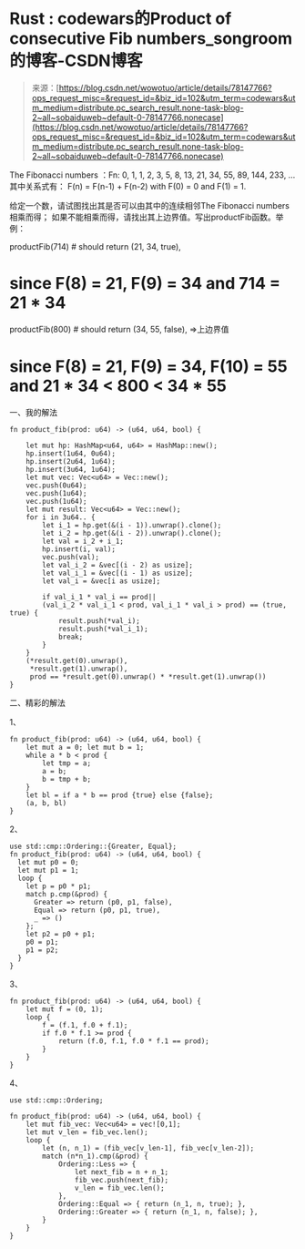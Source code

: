 <!--yml
category: codewars
date: 2022-08-13 11:48:03
-->

# Rust : codewars的Product of consecutive Fib numbers_songroom的博客-CSDN博客

> 来源：[https://blog.csdn.net/wowotuo/article/details/78147766?ops_request_misc=&request_id=&biz_id=102&utm_term=codewars&utm_medium=distribute.pc_search_result.none-task-blog-2~all~sobaiduweb~default-0-78147766.nonecase](https://blog.csdn.net/wowotuo/article/details/78147766?ops_request_misc=&request_id=&biz_id=102&utm_term=codewars&utm_medium=distribute.pc_search_result.none-task-blog-2~all~sobaiduweb~default-0-78147766.nonecase)

The Fibonacci numbers ：Fn:
0, 1, 1, 2, 3, 5, 8, 13, 21, 34, 55, 89, 144, 233, …
其中关系式有：
F(n) = F(n-1) + F(n-2) with F(0) = 0 and F(1) = 1.

给定一个数，请试图找出其是否可以由其中的连续相邻The Fibonacci numbers相乘而得；
如果不能相乘而得，请找出其上边界值。写出productFib函数。举例：

productFib(714) # should return (21, 34, true),
# since F(8) = 21, F(9) = 34 and 714 = 21 * 34

productFib(800) # should return (34, 55, false), =>上边界值
# since F(8) = 21, F(9) = 34, F(10) = 55 and 21 * 34 < 800 < 34 * 55

一、我的解法

```
fn product_fib(prod: u64) -> (u64, u64, bool) {

    let mut hp: HashMap<u64, u64> = HashMap::new();
    hp.insert(1u64, 0u64);
    hp.insert(2u64, 1u64);
    hp.insert(3u64, 1u64);
    let mut vec: Vec<u64> = Vec::new();
    vec.push(0u64);
    vec.push(1u64);
    vec.push(1u64);
    let mut result: Vec<u64> = Vec::new();
    for i in 3u64.. {
        let i_1 = hp.get(&(i - 1)).unwrap().clone();
        let i_2 = hp.get(&(i - 2)).unwrap().clone();
        let val = i_2 + i_1;
        hp.insert(i, val);
        vec.push(val);
        let val_i_2 = &vec[(i - 2) as usize];
        let val_i_1 = &vec[(i - 1) as usize];
        let val_i = &vec[i as usize];

        if val_i_1 * val_i == prod||
        (val_i_2 * val_i_1 < prod, val_i_1 * val_i > prod) == (true, true) {
            result.push(*val_i);
            result.push(*val_i_1);
            break;
        }
    }
    (*result.get(0).unwrap(),
     *result.get(1).unwrap(),
     prod == *result.get(0).unwrap() * *result.get(1).unwrap())
} 
```

二、精彩的解法

1、

```
fn product_fib(prod: u64) -> (u64, u64, bool) {
    let mut a = 0; let mut b = 1;
    while a * b < prod {
        let tmp = a;
        a = b;
        b = tmp + b;
    } 
    let bl = if a * b == prod {true} else {false};
    (a, b, bl)
}
```

2、

```
use std::cmp::Ordering::{Greater, Equal};
fn product_fib(prod: u64) -> (u64, u64, bool) {
  let mut p0 = 0;
  let mut p1 = 1;
  loop {
    let p = p0 * p1;
    match p.cmp(&prod) {
      Greater => return (p0, p1, false),
      Equal => return (p0, p1, true),
      _ => ()
    };
    let p2 = p0 + p1;
    p0 = p1;
    p1 = p2;
  }
}
```

3、

```
fn product_fib(prod: u64) -> (u64, u64, bool) {
    let mut f = (0, 1);
    loop {
        f = (f.1, f.0 + f.1);
        if f.0 * f.1 >= prod {
            return (f.0, f.1, f.0 * f.1 == prod);
        }
    }
}
```

4、

```
use std::cmp::Ordering;

fn product_fib(prod: u64) -> (u64, u64, bool) {
    let mut fib_vec: Vec<u64> = vec![0,1];
    let mut v_len = fib_vec.len();
    loop {
        let (n, n_1) = (fib_vec[v_len-1], fib_vec[v_len-2]);
        match (n*n_1).cmp(&prod) {
            Ordering::Less => {
                let next_fib = n + n_1;
                fib_vec.push(next_fib);
                v_len = fib_vec.len();
            },
            Ordering::Equal => { return (n_1, n, true); },
            Ordering::Greater => { return (n_1, n, false); },
        }
    }
}
```